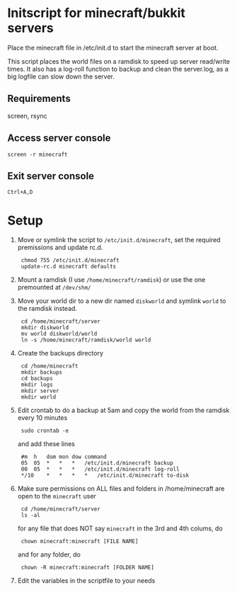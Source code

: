 Initscript for minecraft/bukkit servers
=======================================
Place the minecraft file in /etc/init.d to start the minecraft server at boot.

This script places the world files on a ramdisk to speed up server read/write times. It also has a log-roll function to backup and clean the server.log, as a big logfile can slow down the server.


Requirements
------------
screen, rsync

Access server console
---------------------

	screen -r minecraft

Exit server console
-------------------

	Ctrl+A,D

Setup
=====

1. Move or symlink the script to `/etc/init.d/minecraft`, set the required premissions and update rc.d.

		chmod 755 /etc/init.d/minecraft
		update-rc.d minecraft defaults

2. Mount a ramdisk (I use `/home/minecraft/ramdisk`) or use the one premounted at `/dev/shm/`

3. Move your world dir to a new dir named `diskworld` and symlink `world` to the ramdisk instead.

		cd /home/minecraft/server
		mkdir diskworld
		mv world diskworld/world
		ln -s /home/minecraft/ramdisk/world world 

4. Create the backups directory

		cd /home/minecraft
		mkdir backups
		cd backups
		mkdir logs
		mkdir server
		mkdir world

5. Edit crontab to do a backup at 5am and copy the world from the ramdisk every 10 minutes

		sudo crontab -e

	and add these lines

		#m 	h 	dom	mon	dow	command
		05 	05 	*	*	*	/etc/init.d/minecraft backup
		00 	05 	*	*	*	/etc/init.d/minecraft log-roll
		*/10 	* 	*	*	*	/etc/init.d/minecraft to-disk

6. Make sure permissions on ALL files and folders in /home/minecraft are open to the `minecraft` user

		cd /home/minecraft/server
		ls -al

	for any file that does NOT say `minecraft` in the 3rd and 4th colums, do

		chown minecraft:minecraft [FILE NAME]

	and for any folder, do

		chown -R minecraft:minecraft [FOLDER NAME]

7. Edit the variables in the scriptfile to your needs
